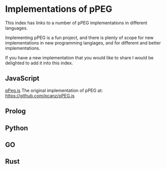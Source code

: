 #   Implementations of pPEG

This index has links to a number of pPEG implementations in different languages.

Implementing pPEG is a fun project, and there is plenty of scope for new implementations in new programming langiages, and for different and better implementations.

If you have a new implementation that you would like to share I would be delighted to add it into this index.

## JavaScript

[pPeg.js] The original implementation of pPEG at: <https://github.com/pcanz/pPEG.js>

## Prolog

## Python

## GO

## Rust


[pPEG.js]: https://github.com/pcanz/pPEG.js